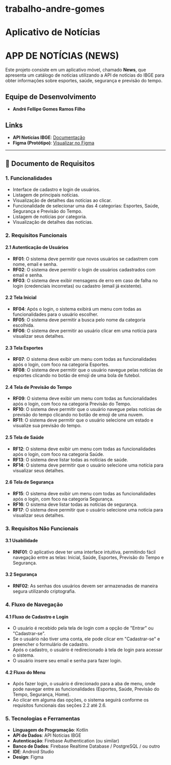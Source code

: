 # trabalho-andre-gomes
# Aplicativo de Notícias

# APP DE NOTÍCIAS (NEWS)

Este projeto consiste em um aplicativo móvel, chamado **News**, que apresenta um catálogo de notícias utilizando a API de notícias do IBGE para obter informações sobre esportes, saúde, segurança e previsão do tempo.

## Equipe de Desenvolvimento
- **André Fellipe Gomes Ramos Filho**

## Links
- **API Notícias IBGE**: [Documentação](https://servicodados.ibge.gov.br/api/docs/noticias?versao=3#api-_)
- **Figma (Protótipo)**: [Visualizar no Figma](https://www.figma.com/proto/OdLOFHxvk7cxxxwgjy6vVa/NEWS?node-id=0-1&t=UfBH7Ambc4oaWcEf-1)

---

## 📑 Documento de Requisitos

### 1. Funcionalidades

- Interface de cadastro e login de usuários.
- Listagem de principais notícias.
- Visualização de detalhes das notícias ao clicar.
- Funcionalidade de selecionar uma das 4 categorias: Esportes, Saúde, Segurança e Previsão do Tempo.
- Listagem de notícias por categoria.
- Visualização de detalhes das notícias.

### 2. Requisitos Funcionais

#### 2.1 Autenticação de Usuários
- **RF01**: O sistema deve permitir que novos usuários se cadastrem com nome, email e senha.
- **RF02**: O sistema deve permitir o login de usuários cadastrados com email e senha.
- **RF03**: O sistema deve exibir mensagens de erro em caso de falha no login (credenciais incorretas) ou cadastro (email já existente).

#### 2.2 Tela Inicial
- **RF04**: Após o login, o sistema exibirá um menu com todas as funcionalidades para o usuário escolher.
- **RF05**: O sistema deve permitir a busca pelo nome da categoria escolhida.
- **RF06**: O sistema deve permitir ao usuário clicar em uma notícia para visualizar seus detalhes.

#### 2.3 Tela Esportes
- **RF07**: O sistema deve exibir um menu com todas as funcionalidades após o login, com foco na categoria Esportes.
- **RF08**: O sistema deve permitir que o usuário navegue pelas notícias de esportes clicando no botão de emoji de uma bola de futebol.

#### 2.4 Tela de Previsão do Tempo
- **RF09**: O sistema deve exibir um menu com todas as funcionalidades após o login, com foco na categoria Previsão do Tempo.
- **RF10**: O sistema deve permitir que o usuário navegue pelas notícias de previsão do tempo clicando no botão de emoji de uma nuvem.
- **RF11**: O sistema deve permitir que o usuário selecione um estado e visualize sua previsão do tempo.

#### 2.5 Tela de Saúde
- **RF12**: O sistema deve exibir um menu com todas as funcionalidades após o login, com foco na categoria Saúde.
- **RF13**: O sistema deve listar todas as notícias de saúde.
- **RF14**: O sistema deve permitir que o usuário selecione uma notícia para visualizar seus detalhes.

#### 2.6 Tela de Segurança
- **RF15**: O sistema deve exibir um menu com todas as funcionalidades após o login, com foco na categoria Segurança.
- **RF16**: O sistema deve listar todas as notícias de segurança.
- **RF17**: O sistema deve permitir que o usuário selecione uma notícia para visualizar seus detalhes.

### 3. Requisitos Não Funcionais

#### 3.1 Usabilidade
- **RNF01**: O aplicativo deve ter uma interface intuitiva, permitindo fácil navegação entre as telas: Inicial, Saúde, Esportes, Previsão do Tempo e Segurança.

#### 3.2 Segurança
- **RNF02**: As senhas dos usuários devem ser armazenadas de maneira segura utilizando criptografia.

### 4. Fluxo de Navegação

#### 4.1 Fluxo de Cadastro e Login
- O usuário é recebido pela tela de login com a opção de "Entrar" ou "Cadastrar-se".
- Se o usuário não tiver uma conta, ele pode clicar em "Cadastrar-se" e preencher o formulário de cadastro.
- Após o cadastro, o usuário é redirecionado à tela de login para acessar o sistema.
- O usuário insere seu email e senha para fazer login.

#### 4.2 Fluxo do Menu
- Após fazer login, o usuário é direcionado para a aba de menu, onde pode navegar entre as funcionalidades (Esportes, Saúde, Previsão do Tempo, Segurança, Home).
- Ao clicar em alguma das opções, o sistema seguirá conforme os requisitos funcionais das seções 2.2 até 2.6.

### 5. Tecnologias e Ferramentas

- **Linguagem de Programação**: Kotlin
- **API de Dados**: API Notícias IBGE
- **Autenticação**: Firebase Authentication (ou similar)
- **Banco de Dados**: Firebase Realtime Database / PostgreSQL / ou outro
- **IDE**: Android Studio
- **Design**: Figma

